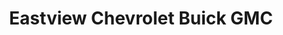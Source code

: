 ---
title: "Eastview Chevrolet Buick GMC"
url: /kapuskasing/eastview-chevrolet-buick-gmc/
shop: Autohaus
---